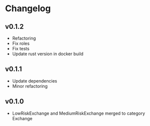 # Changelog

## v0.1.2
* Refactoring
* Fix roles
* Fix tests
* Update rust version in docker build

## v0.1.1
* Update dependencies
* Minor refactoring

## v0.1.0
* LowRiskExchange and MediumRiskExchange merged to category Exchange
